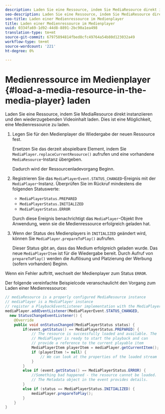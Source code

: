 ```yaml
---
description: Laden Sie eine Ressource, indem Sie MediaResource direkt instanziieren und den wiederzugebenden Videoinhalt laden. Dies ist eine Möglichkeit, eine Medienressource zu laden.
seo-description: Laden Sie eine Ressource, indem Sie MediaResource direkt instanziieren und den wiederzugebenden Videoinhalt laden. Dies ist eine Möglichkeit, eine Medienressource zu laden.
seo-title: Laden einer Medienressource im Medienplayer
title: Laden einer Medienressource im Medienplayer
uuid: 0334fa69-1d92-44d8-8891-2bc90a1ea498
translation-type: tm+mt
source-git-commit: 67975894814fbed8cfc49764a54b80d123032a49
workflow-type: tm+mt
source-wordcount: '221'
ht-degree: 0%

---
```



# Medienressource im Medienplayer {#load-a-media-resource-in-the-media-player} laden

Laden Sie eine Ressource, indem Sie MediaResource direkt instanziieren und den wiederzugebenden Videoinhalt laden. Dies ist eine Möglichkeit, eine Medienressource zu laden.

1. Legen Sie für den Medienplayer die Wiedergabe der neuen Ressource fest.

   Ersetzen Sie das derzeit abspielbare Element, indem Sie `MediaPlayer.replaceCurrentResource()` aufrufen und eine vorhandene `MediaResource`-Instanz übergeben.

   Dadurch wird der Ressourcenladevorgang Beginn.

1. Registrieren Sie das `MediaPlayerEvent.STATUS_CHANGED`-Ereignis mit der `MediaPlayer`-Instanz. Überprüfen Sie im Rückruf mindestens die folgenden Statuswerte:

   * `MediaPlayerStatus.PREPARED`
   * `MediaPlayerStatus.INITIALIZED`
   * `MediaPlayerStatus.ERROR`

   Durch diese Ereignis benachrichtigt das `MediaPlayer`-Objekt Ihre Anwendung, wenn sie die Medienressource erfolgreich geladen hat.
1. Wenn der Status des Medienplayers in `INITIALIZED` geändert wird, können Sie `MediaPlayer.prepareToPlay()` aufrufen.

   Dieser Status gibt an, dass das Medium erfolgreich geladen wurde. Das neue `MediaPlayerItem` ist für die Wiedergabe bereit. Durch Aufruf von `prepareToPlay()` werden die Auflösung und Platzierung der Werbung (sofern vorhanden) Beginn.

Wenn ein Fehler auftritt, wechselt der Medienplayer zum Status `ERROR`.

Der folgende vereinfachte Beispielcode veranschaulicht den Vorgang zum Laden einer Medienressource:

```java
// mediaResource is a properly configured MediaResource instance 
// mediaPlayer is a MediaPlayer instance 
// register a PlaybackEventListener implementation with the MediaPlayer instance 
mediaPlayer.addEventListener(MediaPlayerEvent.STATUS_CHANGED,  
  new StatusChangeEventListener() { 
    @Override 
    public void onStatusChanged(MediaPlayerStatus status) { 
        if(event.getStatus() == MediaPlayerStatus.PREPARED) { 
            // The resource is successfully loaded and available. The  
            // MediaPlayer is ready to start the playback and can 
            // provide a reference to the current playable item 
            MediaPlayerItem playerItem = mediaPlayer.getCurrentItem(); 
            if (playerItem != null) { 
                // We can look at the properties of the loaded stream 
            } 
        } 
        else if (event.getStatus() == MediaPlayerStatus.ERROR) { 
            //Something bad happened - the resource cannot be loaded. 
            // The Metadata object in the event provides details. 
        } 
        else if (status == MediaPlayerStatus.INITIALIZED) { 
            mediaPlayer.prepareToPlay(); 
        } 
    } 
} 
```
